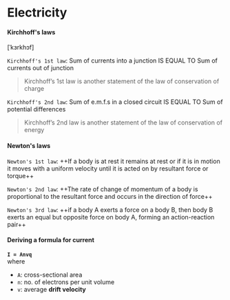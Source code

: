 # Electricity

#### Kirchhoff's laws
\[ˈkɜrkhɔf\]

`Kirchhoff's 1st law`: Sum of currents into a junction
IS EQUAL TO
Sum of currents out of junction
> Kirchhoff’s 1st law is another statement of the law of
conservation of charge

`Kirchhoff's 2nd law`: Sum of e.m.f.s in a closed circuit
IS EQUAL TO
Sum of potential differences

> Kirchhoff’s 2nd law is another statement of the law of
conservation of energy

#### Newton's laws

`Newton's 1st law`: ++If a body is at rest it remains at rest or if it is in
motion it moves with a uniform velocity until it is acted
on by resultant force or torque++

`Newton's 2nd law`: ++The rate of change of momentum of a body
is proportional to the resultant force and occurs in the
direction of force++

`Newton's 3rd law`: ++if a body A exerts a force on a body B, then
body B exerts an equal but opposite force on body A,
forming an action-reaction pair++

#### Deriving a formula for current

**`I = Anvq`**  
where
- `A`: cross-sectional area
- `n`: no. of electrons per unit volume
- `v`: average **drift velocity**
